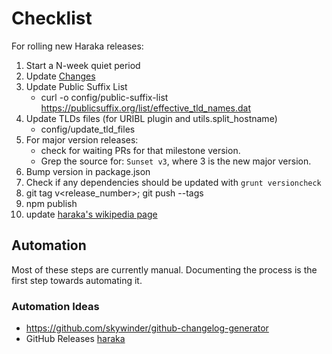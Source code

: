 # Checklist

For rolling new Haraka releases:

1. Start a N-week quiet period
1. Update [Changes](Changes)
1. Update Public Suffix List
    * curl -o config/public-suffix-list https://publicsuffix.org/list/effective_tld_names.dat
1. Update TLDs files (for URIBL plugin and utils.split_hostname)
    * config/update_tld_files
1. For major version releases:
    * check for waiting PRs for that milestone version.
    * Grep the source for: `Sunset v3`, where 3 is the new major version.
1. Bump version in package.json
1. Check if any dependencies should be updated with `grunt versioncheck`
1. git tag v<release_number>; git push --tags
1. npm publish
1. update [haraka's wikipedia page](https://en.wikipedia.org/wiki/Haraka_(software))

## Automation

Most of these steps are currently manual. Documenting the process is the first step towards automating it.

### Automation Ideas
* https://github.com/skywinder/github-changelog-generator
* GitHub Releases [haraka](https://github.com/baudehlo/Haraka/releases)